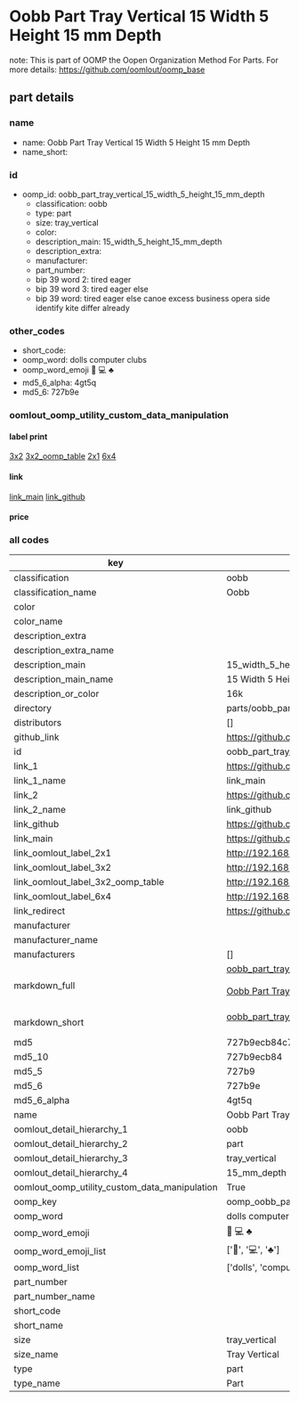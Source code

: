 # Oobb Part Tray Vertical 15 Width 5 Height 15 mm Depth  

note: This is part of OOMP the Oopen Organization Method For Parts. For more details: https://github.com/oomlout/oomp_base

##  part details
  







### name
* name: Oobb Part Tray Vertical 15 Width 5 Height 15 mm Depth
* name_short: 
### id
* oomp_id: oobb_part_tray_vertical_15_width_5_height_15_mm_depth
  * classification: oobb
  * type: part
  * size: tray_vertical
  * color: 
  * description_main: 15_width_5_height_15_mm_depth
  * description_extra: 
  * manufacturer: 
  * part_number: 
  * bip 39 word 2: tired eager
  * bip 39 word 3: tired eager else
  * bip 39 word: tired eager else canoe excess business opera side identify kite differ already

### other_codes
* short_code: 
* oomp_word: dolls computer clubs
* oomp_word_emoji :dolls: :computer: :clubs:
* md5_6_alpha: 4gt5q
* md5_6: 727b9e






### oomlout_oomp_utility_custom_data_manipulation
#### label print
[3x2](http://192.168.1.245:1112/?label=oomp%204gt5q)
[3x2_oomp_table](http://192.168.1.108:1112/?label=oomp%204gt5q)
[2x1](http://192.168.1.242:1112/?label=oomp%204gt5q)
[6x4](http://192.168.1.55:1112/?label=oomp%204gt5q)    

#### link

[link_main](https://github.com/oomlout/oomlout_oomp_version_1_messy/tree/main/parts/oobb_part_tray_vertical_15_width_5_height_15_mm_depth) [link_github](https://github.com/oomlout/oomlout_oomp_version_1_messy/tree/main/parts/oobb_part_tray_vertical_15_width_5_height_15_mm_depth)                             

#### price







### all codes 
| key | value |  
| --- | --- |  
| classification | oobb |  
| classification_name | Oobb |  
| color |  |  
| color_name |  |  
| description_extra |  |  
| description_extra_name |  |  
| description_main | 15_width_5_height_15_mm_depth |  
| description_main_name | 15 Width 5 Height 15 mm Depth |  
| description_or_color | 16k |  
| directory | parts/oobb_part_tray_vertical_15_width_5_height_15_mm_depth |  
| distributors | [] |  
| github_link | https://github.com/oomlout/oomlout_oomp_part_src/tree/main/parts/oobb_part_tray_vertical_15_width_5_height_15_mm_depth |  
| id | oobb_part_tray_vertical_15_width_5_height_15_mm_depth |  
| link_1 | https://github.com/oomlout/oomlout_oomp_version_1_messy/tree/main/parts/oobb_part_tray_vertical_15_width_5_height_15_mm_depth |  
| link_1_name | link_main |  
| link_2 | https://github.com/oomlout/oomlout_oomp_version_1_messy/tree/main/parts/oobb_part_tray_vertical_15_width_5_height_15_mm_depth |  
| link_2_name | link_github |  
| link_github | https://github.com/oomlout/oomlout_oomp_version_1_messy/tree/main/parts/oobb_part_tray_vertical_15_width_5_height_15_mm_depth |  
| link_main | https://github.com/oomlout/oomlout_oomp_version_1_messy/tree/main/parts/oobb_part_tray_vertical_15_width_5_height_15_mm_depth |  
| link_oomlout_label_2x1 | http://192.168.1.242:1112/?label=oomp%204gt5q |  
| link_oomlout_label_3x2 | http://192.168.1.245:1112/?label=oomp%204gt5q |  
| link_oomlout_label_3x2_oomp_table | http://192.168.1.108:1112/?label=oomp%204gt5q |  
| link_oomlout_label_6x4 | http://192.168.1.55:1112/?label=oomp%204gt5q |  
| link_redirect | https://github.com/oomlout/oomlout_oomp_version_1_messy/tree/main/parts/oobb_part_tray_vertical_15_width_5_height_15_mm_depth |  
| manufacturer |  |  
| manufacturer_name |  |  
| manufacturers | [] |  
| markdown_full | [oobb_part_tray_vertical_15_width_5_height_15_mm_depth](none)<br>[](none)<br>[Oobb Part Tray Vertical 15 Width 5 Height 15 Mm Depth](none)<br><br> |  
| markdown_short | [oobb_part_tray_vertical_15_width_5_height_15_mm_depth](none)<br><br> |  
| md5 | 727b9ecb84c7f3687c27421890513f15 |  
| md5_10 | 727b9ecb84 |  
| md5_5 | 727b9 |  
| md5_6 | 727b9e |  
| md5_6_alpha | 4gt5q |  
| name | Oobb Part Tray Vertical 15 Width 5 Height 15 mm Depth |  
| oomlout_detail_hierarchy_1 | oobb |  
| oomlout_detail_hierarchy_2 | part |  
| oomlout_detail_hierarchy_3 | tray_vertical |  
| oomlout_detail_hierarchy_4 | 15_mm_depth |  
| oomlout_oomp_utility_custom_data_manipulation | True |  
| oomp_key | oomp_oobb_part_tray_vertical_15_width_5_height_15_mm_depth |  
| oomp_word | dolls computer clubs |  
| oomp_word_emoji | :dolls: :computer: :clubs: |  
| oomp_word_emoji_list | [':dolls:', ':computer:', ':clubs:'] |  
| oomp_word_list | ['dolls', 'computer', 'clubs'] |  
| part_number |  |  
| part_number_name |  |  
| short_code |  |  
| short_name |  |  
| size | tray_vertical |  
| size_name | Tray Vertical |  
| type | part |  
| type_name | Part |  
